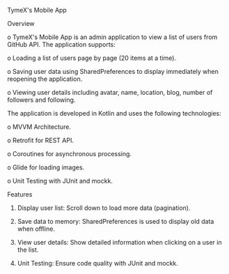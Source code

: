 TymeX's Mobile App

Overview

o TymeX's Mobile App is an admin application to view a list of users from GitHub API. The application supports:

o Loading a list of users page by page (20 items at a time).

o Saving user data using SharedPreferences to display immediately when reopening the application.

o Viewing user details including avatar, name, location, blog, number of followers and following.

The application is developed in Kotlin and uses the following technologies:

o MVVM Architecture.

o Retrofit for REST API.

o Coroutines for asynchronous processing.

o Glide for loading images.

o Unit Testing with JUnit and mockk.

Features

1. Display user list: Scroll down to load more data (pagination).
   
2. Save data to memory: SharedPreferences is used to display old data when offline.
   
3. View user details: Show detailed information when clicking on a user in the list.
   
4. Unit Testing: Ensure code quality with JUnit and mockk.

